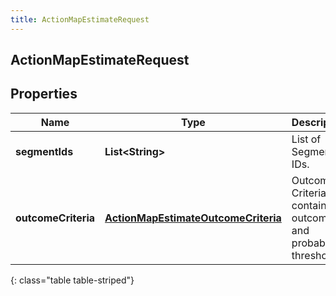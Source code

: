 ```yaml
---
title: ActionMapEstimateRequest
---
```

## ActionMapEstimateRequest


## Properties

| Name | Type | Description | Notes |
| ------------ | ------------- | ------------- | ------------- |
| **segmentIds** | <!----><!---->**List&lt;String&gt;**<!----> | List of Segment IDs. |  [optional] |
| **outcomeCriteria** | <!----><!---->[**ActionMapEstimateOutcomeCriteria**](ActionMapEstimateOutcomeCriteria.html)<!----> | Outcome Criteria containing outcomeId and probability thresholds. |  [optional] |
{: class="table table-striped"}



